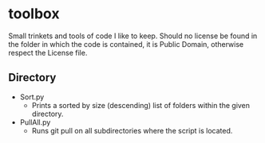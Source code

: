# toolbox
Small trinkets and tools of code I like to keep. Should no license be found in the folder in which the code is contained, it is Public Domain, otherwise respect the License file.

## Directory

- Sort.py
  - Prints a sorted by size (descending) list of folders within the given directory.
- PullAll.py
  - Runs git pull on all subdirectories where the script is located.
